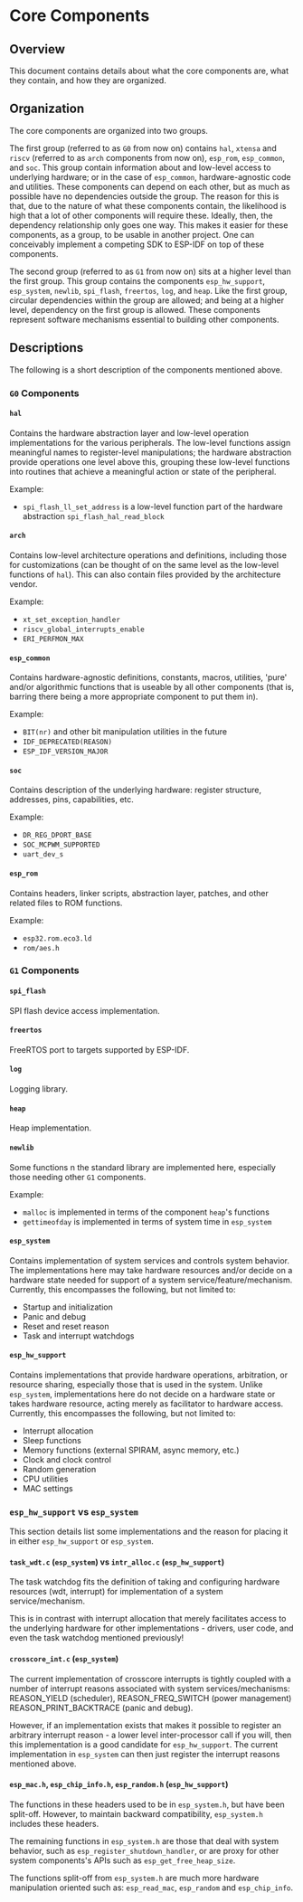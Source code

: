 # Core Components

## Overview

This document contains details about what the core components are, what they contain, and how they are organized.

## Organization

The core components are organized into two groups.

The first group (referred to as `G0` from now on) contains `hal`, `xtensa` and `riscv` (referred to as `arch` components from now on), `esp_rom`, `esp_common`, and `soc`. This
group contain information about and low-level access to underlying hardware; or in the case of `esp_common`, hardware-agnostic code and utilities.
These components can depend on each other, but as much as possible have no dependencies outside the group. The reason for this is that, due to the
nature of what these components contain, the likelihood is high that a lot of other components will require these. Ideally, then, the dependency
relationship only goes one way. This makes it easier for these components, as a group, to be usable in another project. One can conceivably implement
a competing SDK to ESP-IDF on top of these components.

The second group (referred to as `G1` from now on) sits at a higher level than the first group. This group contains the components `esp_hw_support`, `esp_system`, `newlib`, `spi_flash`,
`freertos`, `log`, and `heap`. Like the first group, circular dependencies within the group are allowed; and being at a higher level, dependency on the first group
is allowed. These components represent software mechanisms essential to building other components.

## Descriptions

The following is a short description of the components mentioned above.

### `G0` Components

#### `hal`

Contains the hardware abstraction layer and low-level operation implementations for the various peripherals. The low-level functions assign meaningful names to register-level manipulations; the hardware abstraction provide operations one level above this, grouping these low-level functions
into routines that achieve a meaningful action or state of the peripheral.

Example:

- `spi_flash_ll_set_address` is a low-level function part of the hardware abstraction `spi_flash_hal_read_block`

#### `arch`

Contains low-level architecture operations and definitions, including those for customizations (can be thought of on the same level as the low-level functions of `hal`).
This can also contain files provided by the architecture vendor.

Example:

- `xt_set_exception_handler`
- `riscv_global_interrupts_enable`
- `ERI_PERFMON_MAX`

#### `esp_common`

Contains hardware-agnostic definitions, constants, macros, utilities, 'pure' and/or algorithmic functions that is useable by all other components (that is, barring there being a more appropriate component to put them in).

Example:

- `BIT(nr)` and other bit manipulation utilities in the future
- `IDF_DEPRECATED(REASON)`
- `ESP_IDF_VERSION_MAJOR`

#### `soc`

Contains description of the underlying hardware: register structure, addresses, pins, capabilities, etc.

Example:

- `DR_REG_DPORT_BASE`
- `SOC_MCPWM_SUPPORTED`
- `uart_dev_s`

#### `esp_rom`

Contains headers, linker scripts, abstraction layer, patches, and other related files to ROM functions.

Example:

- `esp32.rom.eco3.ld`
- `rom/aes.h`

### `G1` Components

#### `spi_flash`

SPI flash device access implementation.

#### `freertos`

FreeRTOS port to targets supported by ESP-IDF.

#### `log`

Logging library.

#### `heap`

Heap implementation.

#### `newlib`

Some functions n the standard library are implemented here, especially those needing other `G1` components.

Example:

- `malloc` is implemented in terms of the component `heap`'s functions
- `gettimeofday` is implemented in terms of system time in `esp_system`

#### `esp_system`

Contains implementation of system services and controls system behavior. The implementations
here may take hardware resources and/or decide on a hardware state needed for support of a system service/feature/mechanism.
Currently, this encompasses the following, but not limited to:

- Startup and initialization
- Panic and debug
- Reset and reset reason
- Task and interrupt watchdogs

#### `esp_hw_support`

Contains implementations that provide hardware operations, arbitration, or resource sharing, especially those that
is used in the system. Unlike `esp_system`, implementations here do not decide on a hardware state or takes hardware resource, acting
merely as facilitator to hardware access. Currently, this encompasses the following, but not limited to:

- Interrupt allocation
- Sleep functions
- Memory functions (external SPIRAM, async memory, etc.)
- Clock and clock control
- Random generation
- CPU utilities
- MAC settings

### `esp_hw_support` vs `esp_system`

This section details list some implementations and the reason for placing it in either `esp_hw_support` or `esp_system`.

#### `task_wdt.c` (`esp_system`) vs  `intr_alloc.c` (`esp_hw_support`)

The task watchdog fits the definition of taking and configuring hardware resources (wdt, interrupt) for implementation of a system service/mechanism.

This is in contrast with interrupt allocation that merely facilitates access to the underlying hardware for other implementations -
drivers, user code, and even the task watchdog mentioned previously!

#### `crosscore_int.c` (`esp_system`)

The current implementation of crosscore interrupts is tightly coupled with a number of interrupt reasons
associated with system services/mechanisms: REASON_YIELD (scheduler), REASON_FREQ_SWITCH (power management)
REASON_PRINT_BACKTRACE (panic and debug).

However, if an implementation exists that makes it possible to register an arbitrary interrupt reason - a
lower level inter-processor call if you will, then this implementation is a good candidate for `esp_hw_support`.
The current implementation in `esp_system` can then just register the interrupt reasons mentioned above.

#### `esp_mac.h`, `esp_chip_info.h`, `esp_random.h` (`esp_hw_support`)

The functions in these headers used to be in `esp_system.h`, but have been split-off.
However, to maintain backward compatibility, `esp_system.h` includes these headers.

The remaining functions in `esp_system.h` are those that deal with system behavior, such
as `esp_register_shutdown_handler`, or are proxy for other system components's APIs such as
`esp_get_free_heap_size`.

The functions split-off from `esp_system.h` are much more hardware manipulation oriented such as:
`esp_read_mac`, `esp_random` and `esp_chip_info`.